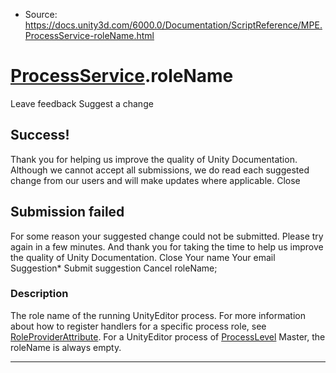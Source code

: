 * Source: https://docs.unity3d.com/6000.0/Documentation/ScriptReference/MPE.ProcessService-roleName.html

#  [ProcessService](https://docs.unity3d.com/6000.0/Documentation/ScriptReference/MPE.ProcessService.html).roleName
Leave feedback
Suggest a change
## Success!
Thank you for helping us improve the quality of Unity Documentation. Although we cannot accept all submissions, we do read each suggested change from our users and will make updates where applicable.
Close
## Submission failed
For some reason your suggested change could not be submitted. Please <a>try again</a> in a few minutes. And thank you for taking the time to help us improve the quality of Unity Documentation.
Close
Your name Your email Suggestion* Submit suggestion
Cancel
roleName; 
### Description
The role name of the running UnityEditor process. For more information about how to register handlers for a specific process role, see [RoleProviderAttribute](https://docs.unity3d.com/6000.0/Documentation/ScriptReference/MPE.RoleProviderAttribute.html). For a UnityEditor process of [ProcessLevel](https://docs.unity3d.com/6000.0/Documentation/ScriptReference/MPE.ProcessLevel.html) Master, the roleName is always empty.
* * *
